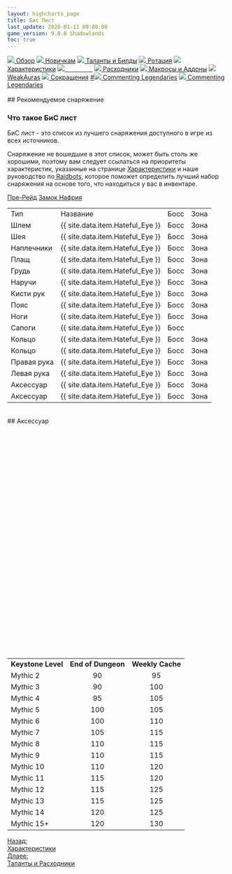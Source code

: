 ```yaml
---
layout: highcharts_page
title: Бис Лист
last_update: 2020-01-11 09:00:00
game_version: 9.0.0 Shadowlands
toc: true
---
```


<div id="smooth-nav-outer">
<a href="{{ site.url }}/guide/havoc/overview.html"><img src="https://wow.zamimg.com/images/wow/icons/medium/inv_misc_spyglass_02.jpg"> Обзор</a>
<a href="{{ site.url }}/guide/havoc/beginners.html"><img src="https://wow.zamimg.com/images/wow/icons/medium/spell_lifegivingseed.jpg"> Новичкам</a>
<a href="{{ site.url }}/guide/havoc/talent-builds.html"><img src="https://wow.zamimg.com/images/wow/icons/medium/ability_marksmanship.jpg"> Таланты и Билды</a>
<a href="{{ site.url }}/guide/havoc/rotation-priority.html"><img src="https://wow.zamimg.com/images/wow/icons/medium/wow_token01.jpg"> Ротация</a>
<a href="{{ site.url }}/guide/havoc/stats.html"><img src="https://wow.zamimg.com/images/wow/icons/medium/inv_inscription_80_warscroll_intellect.jpg"> Характеристики</a>
<a href="{{ site.url }}/guide/havoc/gear.html"><img src="https://wow.zamimg.com/images/wow/icons/medium/inv_chest_chain_03.jpg"><span style="color: white;"> Бис лист</span></a>
<a href="{{ site.url }}/guide/havoc/consumables.html"><img src="https://wow.zamimg.com/images/wow/icons/medium/inv_potion_92.jpg"> Расходники</a>
<a href="{{ site.url }}/guide/havoc/macros-addons.html"><img src="https://wow.zamimg.com/images/wow/icons/medium/inv_eng_gearspringparts.jpg"> Макросы и Аддоны</a>
<a href="{{ site.url }}/guide/havoc/weakauras.html"><img src="https://wow.zamimg.com/images/wow/icons/medium/spell_holy_auramastery.jpg"> WeakAuras</a>
<a href="{{ site.url }}/guide/havoc/common-terms.html"><img src="https://wow.zamimg.com/images/wow/icons/medium/ui_chat.jpg"> Сокращения</a>
<a href="">#<img src="https://wow.zamimg.com/images/wow/icons/medium/wow_token01.jpg"> Commenting Legendaries</a>
<a href="#"><img src="https://wow.zamimg.com/images/wow/icons/medium/wow_token01.jpg"> Commenting Legendaries</a>
</div>
<br>
## Рекомендуемое снаряжение

### Что такое БиС лист

БиС лист - это список из лучшего снаряжения доступного в игре из всех источников.

Снаряжение не вошедшие в этот список, может быть столь же хорошими, поэтому вам следует ссылаться на приоритеты характеристик, указанные на странице <a href="{{ site.url }}/guide/havoc/stats.html"> Характеристики</a> и наше руководство по<a href="{{ site.url }}/guide/general/raidbots.html"> Raidbots</a>, которое поможет определить лучший набор снаряжения на основе того, что находиться у вас в инвентаре.	

<div class="tabs">
    <div class="tabs__nav">
      <a class="tabs__link tabs__link_active" href="#content-1">Пре-Рейд</a>
      <a class="tabs__link" href="#content-2">Замок Нафрия</a>
    </div>
    <div class="tabs__content">
      <div class="tabs__pane tabs__pane_show" id="content-1">
<table>
    <tr>
        <td>Тип</td>
        <td>Название</td>
        <td>Босс</td>
        <td>Зона</td>
    </tr>
    <tr>
        <td>Шлем</td>
        <td>{{ site.data.item.Hateful_Eye }}</td>
        <td>Босс</td>
        <td>Зона</td>
    </tr>
    <tr>
        <td>Шея</td>
        <td>{{ site.data.item.Hateful_Eye }}</td>
        <td>Босс</td>
        <td>Зона</td>
    </tr>
    <tr>
        <td>Наплечники</td>
        <td>{{ site.data.item.Hateful_Eye }}</td>
        <td>Босс</td>
        <td>Зона</td>
    </tr>
    <tr>
        <td>Плащ</td>
        <td>{{ site.data.item.Hateful_Eye }}</td>
        <td>Босс</td>
        <td>Зона</td>
    </tr>
    <tr>
        <td>Грудь</td>
        <td>{{ site.data.item.Hateful_Eye }}</td>
        <td>Босс</td>
        <td>Зона</td>
    </tr>
    <tr>
        <td>Наручи</td>
        <td>{{ site.data.item.Hateful_Eye }}</td>
        <td>Босс</td>
        <td>Зона</td>
    </tr>
    <tr>
        <td>Кисти рук</td>
        <td>{{ site.data.item.Hateful_Eye }}</td>
        <td>Босс</td>
        <td>Зона</td>
    </tr>
    <tr>
        <td>Пояс</td>
        <td>{{ site.data.item.Hateful_Eye }}</td>
        <td>Босс</td>
        <td>Зона</td>
    </tr>
    <tr>
        <td>Ноги</td>
        <td>{{ site.data.item.Hateful_Eye }}</td>
        <td>Босс</td>
        <td>Зона</td>
    </tr>
    <tr>
        <td>Сапоги</td>
        <td>{{ site.data.item.Hateful_Eye }}</td>
        <td>Босс</td>
        <td></td>
    </tr>
    <tr>
        <td>Кольцо</td>
        <td>{{ site.data.item.Hateful_Eye }}</td>
        <td>Босс</td>
        <td>Зона</td>
    </tr>
    <tr>
        <td>Кольцо</td>
        <td>{{ site.data.item.Hateful_Eye }}</td>
        <td>Босс</td>
        <td>Зона</td>
    </tr>
    <tr>
        <td>Правая рука</td>
        <td>{{ site.data.item.Hateful_Eye }}</td>
        <td>Босс</td>
        <td>Зона</td>
    </tr>
    <tr>
        <td>Левая рука</td>
        <td>{{ site.data.item.Hateful_Eye }}</td>
        <td>Босс</td>
        <td>Зона</td>
    </tr>
    <tr>
        <td>Аксессуар</td>
        <td>{{ site.data.item.Hateful_Eye }}</td>
        <td>Босс</td>
        <td>Зона</td>
    </tr>
    <tr>
        <td>Аксессуар</td>
        <td>{{ site.data.item.Hateful_Eye }}</td>
        <td>Босс</td>
        <td>Зона</td>
    </tr>
</table>	  
      </div>
      <div class="tabs__pane" id="content-2">
      </div>
  </div>
 </div>
 
  <script>
    var $tabs = function (target) {
      var
        _elemTabs = (typeof target === 'string' ? document.querySelector(target) : target),
        _eventTabsShow,
        _showTab = function (tabsLinkTarget) {
          var tabsPaneTarget, tabsLinkActive, tabsPaneShow;
          tabsPaneTarget = document.querySelector(tabsLinkTarget.getAttribute('href'));
          tabsLinkActive = tabsLinkTarget.parentElement.querySelector('.tabs__link_active');
          tabsPaneShow = tabsPaneTarget.parentElement.querySelector('.tabs__pane_show');
          // если следующая вкладка равна активной, то завершаем работу
          if (tabsLinkTarget === tabsLinkActive) {
            return;
          }
          // удаляем классы у текущих активных элементов
          if (tabsLinkActive !== null) {
            tabsLinkActive.classList.remove('tabs__link_active');
          }
          if (tabsPaneShow !== null) {
            tabsPaneShow.classList.remove('tabs__pane_show');
          }
          // добавляем классы к элементам (в завимости от выбранной вкладки)
          tabsLinkTarget.classList.add('tabs__link_active');
          tabsPaneTarget.classList.add('tabs__pane_show');
          document.dispatchEvent(_eventTabsShow);
        },
        _switchTabTo = function (tabsLinkIndex) {
          var tabsLinks = _elemTabs.querySelectorAll('.tabs__link');
          if (tabsLinks.length > 0) {
            if (tabsLinkIndex > tabsLinks.length) {
              tabsLinkIndex = tabsLinks.length;
            } else if (tabsLinkIndex < 1) {
              tabsLinkIndex = 1;
            }
            _showTab(tabsLinks[tabsLinkIndex - 1]);
          }
        };

      _eventTabsShow = new CustomEvent('tab.show', { detail: _elemTabs });

      _elemTabs.addEventListener('click', function (e) {
        var tabsLinkTarget = e.target;
        // завершаем выполнение функции, если кликнули не по ссылке
        if (!tabsLinkTarget.classList.contains('tabs__link')) {
          return;
        }
        // отменяем стандартное действие
        e.preventDefault();
        _showTab(tabsLinkTarget);
      });

      return {
        showTab: function (target) {
          _showTab(target);
        },
        switchTabTo: function (index) {
          _switchTabTo(index);
        }
      }

    };

    var mytabs = $tabs('.tabs');
    if (localStorage.getItem('mytabs')) {
      mytabs.showTab(document.querySelector('[href="' + localStorage.getItem('mytabs') + '"]'));
    }

    document.addEventListener('tab.show', function (e) {
      localStorage.setItem('mytabs', e.detail.querySelector('.tabs__link_active').getAttribute('href'));
    })
  </script>
<br>
## Аксессуар
<div class="bloodmallet_chart" id="wowhead-guid-1603794320409-1603794317000-750641514-1" data-wow-class="demon_hunter" data-wow-spec="havoc" data-axis-color="#9d9d9d" data-background-color="#242424" data-entries="10" data-font-color="#ccc" data-type="trinkets" data-highcharts-chart="0" style="overflow: hidden; height: 500px;"></div>

<br>
<table class="grid" style="max-width:750px">
<tbody>
<tr>
<td style="text-align: center;"><b>Keystone Level</b></td>
<td style="text-align: center;"><b>End of Dungeon</b></td>
<td style="text-align: center;"><b>Weekly Cache</b></td>
</tr>
<tr><td>Mythic 2</td>
<td style="text-align: center;">90</td>
<td style="text-align: center;">95</td>
</tr>
<tr><td>Mythic 3</td>
<td style="text-align: center;">90</td>
<td style="text-align: center;">100</td>
</tr>
<tr>
<td>Mythic 4</td>
<td style="text-align: center;">95</td>
<td style="text-align: center;">105</td>
</tr>
<tr><td>Mythic 5</td>
<td style="text-align: center;">100</td>
<td style="text-align: center;">105</td>
</tr>
<tr>
<td>Mythic 6</td>
<td style="text-align: center;">100</td>
<td style="text-align: center;">110</td>
</tr>
<tr>
<td>Mythic 7</td>
<td style="text-align: center;">105</td>
<td style="text-align: center;">115</td>
</tr>
<tr>
<td>Mythic 8</td>
<td style="text-align: center;">110</td>
<td style="text-align: center;">115</td>
</tr>
<tr>
<td>Mythic 9</td>
<td style="text-align: center;">110</td>
<td style="text-align: center;">115</td>
</tr>
<tr>
<td>Mythic 10</td>
<td style="text-align: center;">110</td>
<td style="text-align: center;">120</td>
</tr>
<tr>
<td>Mythic 11</td>
<td style="text-align: center;">115</td>
<td style="text-align: center;">120</td>
</tr>
<tr>
<td>Mythic 12</td>
<td style="text-align: center;">115</td>
<td style="text-align: center;">125</td>
</tr><tr><td>Mythic 13</td>
<td style="text-align: center;">115</td>
<td style="text-align: center;">125</td>
</tr>
<tr>
<td>Mythic 14</td>
<td style="text-align: center;">120</td>
<td style="text-align: center;">125</td>
</tr>
<tr>
<td>Mythic 15+</td>
<td style="text-align: center;">120</td>
<td style="text-align: center;">130</td>
</tr>
</tbody>
</table>

<div class="minibox minibox-left"><a href="{{ site.url }}/guide/havoc/overview.html">Назад:<br>Характеристики</a></div> <div class="minibox"><a href="{{ site.url }}/guide/havoc/talent-builds.html">Длаее:<br>Таланты и Расходники</a></div>
